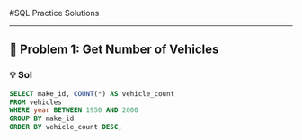 #SQL Practice Solutions  

---

## 🚀 Problem 1: Get Number of Vehicles  

### 💡 Sol  
```sql
SELECT make_id, COUNT(*) AS vehicle_count
FROM vehicles
WHERE year BETWEEN 1950 AND 2000
GROUP BY make_id
ORDER BY vehicle_count DESC;

